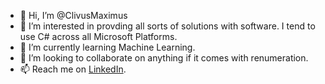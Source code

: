 - 👋 Hi, I’m @ClivusMaximus
- 👀 I’m interested in provding all sorts of solutions with software. I tend to use C# across all Microsoft Platforms.
- 🌱 I’m currently learning Machine Learning.
- 💞️ I’m looking to collaborate on anything if it comes with renumeration.
- 📫 Reach me on [LinkedIn](linkedin.com/in/clive-wilson-380303a).

<!---
ClivusMaximus/ClivusMaximus is a ✨ special ✨ repository because its `README.md` (this file) appears on your GitHub profile.
You can click the Preview link to take a look at your changes.
--->
